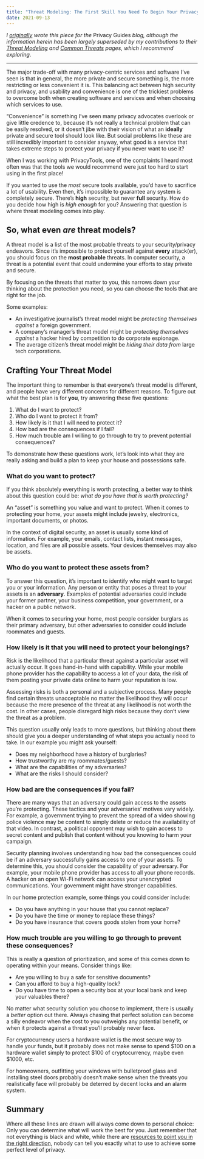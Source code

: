 ```yaml
---
title: "Threat Modeling: The First Skill You Need To Begin Your Privacy Journey"
date: 2021-09-13
---
```


_I [originally](https://medium.com/privacyguides/threat-modeling-the-first-skill-you-need-to-begin-your-privacy-journey-2116fd81d7ac) wrote this piece for the_ Privacy Guides _blog, although the information herein has been largely superseded by my contributions to their [Threat Modeling](https://www.privacyguides.org/basics/threat-modeling/) and [Common Threats](https://www.privacyguides.org/basics/common-threats/) pages, which I recommend exploring._

---

The major trade-off with many privacy-centric services and software I’ve seen is that in general, the more private and secure something is, the more restricting or less convenient it is. This balancing act between high security and privacy, and usability and convenience is one of the trickiest problems to overcome both when creating software and services and when choosing which services to use.

“Convenience” is something I’ve seen many privacy advocates overlook or give little credence to, because it’s not really a technical problem that can be easily resolved, or it doesn’t jibe with their vision of what an **ideally** private and secure tool should look like. But social problems like these are still incredibly important to consider anyway, what good is a service that takes extreme steps to protect your privacy if you never want to use it?

When I was working with PrivacyTools, one of the complaints I heard most often was that the tools we would recommend were just too hard to start using in the first place!

If you wanted to use the _most_ secure tools available, you’d have to sacrifice a lot of usability. Even then, it’s impossible to guarantee any system is completely secure. There’s **high** security, but never **full** security. How do you decide how high is _high enough_ for you? Answering that question is where threat modeling comes into play.

## So, what even _are_ threat models?

A threat model is a list of the most probable threats to your security/privacy endeavors. Since it’s impossible to protect yourself against **every** attack(er), you should focus on the **most probable** threats. In computer security, a threat is a potential event that could undermine your efforts to stay private and secure.

By focusing on the threats that matter to you, this narrows down your thinking about the protection you need, so you can choose the tools that are right for the job.

Some examples:

- An investigative journalist’s threat model might be _protecting themselves against_ a foreign government.
- A company’s manager’s threat model might be _protecting themselves against_ a hacker hired by competition to do corporate espionage.
- The average citizen’s threat model might be _hiding their data from_ large tech corporations.

## Crafting Your Threat Model

The important thing to remember is that everyone’s threat model is different, and people have very different concerns for different reasons. To figure out what the best plan is for **you**, try answering these five questions:

1. What do I want to protect?
2. Who do I want to protect it from?
3. How likely is it that I will need to protect it?
4. How bad are the consequences if I fail?
5. How much trouble am I willing to go through to try to prevent potential consequences?

To demonstrate how these questions work, let’s look into what they are really asking and build a plan to keep your house and possessions safe.

### What do you want to protect?

If you think absolutely everything is worth protecting, a better way to think about this question could be: _what do you have that is worth protecting?_

An “asset” is something you value and want to protect. When it comes to protecting your home, your assets might include jewelry, electronics, important documents, or photos.

In the context of digital security, an asset is usually some kind of information. For example, your emails, contact lists, instant messages, location, and files are all possible assets. Your devices themselves may also be assets.

### Who do you want to protect these assets from?

To answer this question, it’s important to identify who might want to target you or your information. Any person or entity that poses a threat to your assets is an **adversary**. Examples of potential adversaries could include your former partner, your business competition, your government, or a hacker on a public network.

When it comes to securing your home, most people consider burglars as their primary adversary, but other adversaries to consider could include roommates and guests.

### How likely is it that you will need to protect your belongings?

Risk is the likelihood that a particular threat against a particular asset will actually occur. It goes hand-in-hand with capability. While your mobile phone provider has the capability to access a lot of your data, the risk of them posting your private data online to harm your reputation is low.

Assessing risks is both a personal and a subjective process. Many people find certain threats unacceptable no matter the likelihood they will occur because the mere presence of the threat at any likelihood is not worth the cost. In other cases, people disregard high risks because they don’t view the threat as a problem.

This question usually only leads to more questions, but thinking about them should give you a deeper understanding of what steps you actually need to take. In our example you might ask yourself:

- Does my neighborhood have a history of burglaries?
- How trustworthy are my roommates/guests?
- What are the capabilities of my adversaries?
- What are the risks I should consider?

### How bad are the consequences if you fail?

There are many ways that an adversary could gain access to the assets you’re protecting. These tactics and your adversaries’ motives vary widely. For example, a government trying to prevent the spread of a video showing police violence may be content to simply delete or reduce the availability of that video. In contrast, a political opponent may wish to gain access to secret content and publish that content without you knowing to harm your campaign.

Security planning involves understanding how bad the consequences could be if an adversary successfully gains access to one of your assets. To determine this, you should consider the capability of your adversary. For example, your mobile phone provider has access to all your phone records. A hacker on an open Wi-Fi network can access your unencrypted communications. Your government might have stronger capabilities.

In our home protection example, some things you could consider include:

- Do you have anything in your house that you cannot replace?
- Do you have the time or money to replace these things?
- Do you have insurance that covers goods stolen from your home?

### How much trouble are you willing to go through to prevent these consequences?

This is really a question of prioritization, and some of this comes down to operating within your means. Consider things like:

- Are you willing to buy a safe for sensitive documents?
- Can you afford to buy a high-quality lock?
- Do you have time to open a security box at your local bank and keep your valuables there?

No matter what security solution you choose to implement, there is usually a _better_ option out there. Always chasing that perfect solution can become a silly endeavor when the cost to you outweighs any potential benefit, or when it protects against a threat you’ll probably never face.

For cryptocurrency users a hardware wallet is the most secure way to handle your funds, but it probably does not make sense to spend $100 on a hardware wallet simply to protect $100 of cryptocurrency, maybe even $1000, etc.

For homeowners, outfitting your windows with bulletproof glass and installing steel doors probably doesn’t make sense when the threats you realistically face will probably be deterred by decent locks and an alarm system.

## Summary

Where all these lines are drawn will always come down to personal choice: Only you can determine what will work the best for you. Just remember that not everything is black and white, while there are [resources to point you in the right direction](https://privacyguides.org/), nobody can tell you exactly what to use to achieve some perfect level of privacy.
